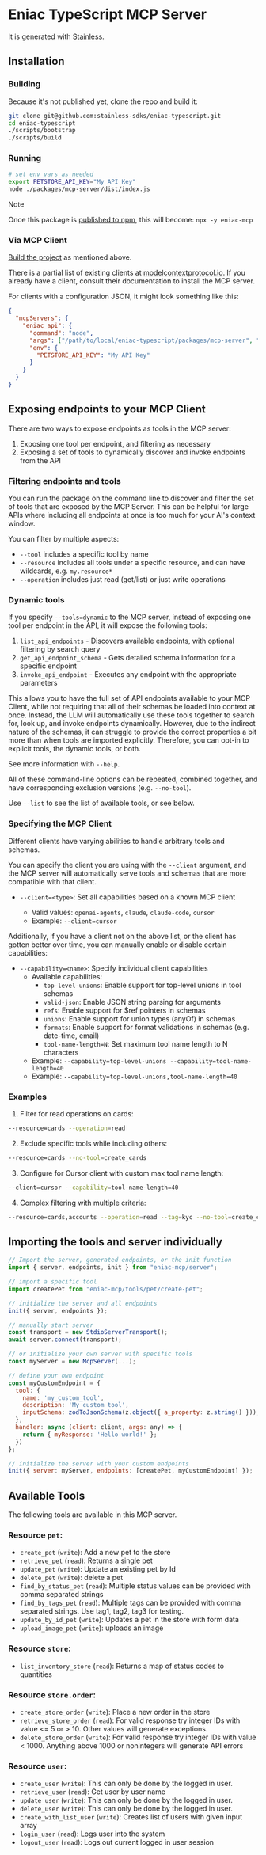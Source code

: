 # Eniac TypeScript MCP Server

It is generated with [Stainless](https://www.stainless.com/).

## Installation

### Building

Because it's not published yet, clone the repo and build it:

```sh
git clone git@github.com:stainless-sdks/eniac-typescript.git
cd eniac-typescript
./scripts/bootstrap
./scripts/build
```

### Running

```sh
# set env vars as needed
export PETSTORE_API_KEY="My API Key"
node ./packages/mcp-server/dist/index.js
```

> [!NOTE]
> Once this package is [published to npm](https://www.stainless.com/docs/guides/publish), this will become: `npx -y eniac-mcp`

### Via MCP Client

[Build the project](#building) as mentioned above.

There is a partial list of existing clients at [modelcontextprotocol.io](https://modelcontextprotocol.io/clients). If you already
have a client, consult their documentation to install the MCP server.

For clients with a configuration JSON, it might look something like this:

```json
{
  "mcpServers": {
    "eniac_api": {
      "command": "node",
      "args": ["/path/to/local/eniac-typescript/packages/mcp-server", "--client=claude", "--tools=all"],
      "env": {
        "PETSTORE_API_KEY": "My API Key"
      }
    }
  }
}
```

## Exposing endpoints to your MCP Client

There are two ways to expose endpoints as tools in the MCP server:

1. Exposing one tool per endpoint, and filtering as necessary
2. Exposing a set of tools to dynamically discover and invoke endpoints from the API

### Filtering endpoints and tools

You can run the package on the command line to discover and filter the set of tools that are exposed by the
MCP Server. This can be helpful for large APIs where including all endpoints at once is too much for your AI's
context window.

You can filter by multiple aspects:

- `--tool` includes a specific tool by name
- `--resource` includes all tools under a specific resource, and can have wildcards, e.g. `my.resource*`
- `--operation` includes just read (get/list) or just write operations

### Dynamic tools

If you specify `--tools=dynamic` to the MCP server, instead of exposing one tool per endpoint in the API, it will
expose the following tools:

1. `list_api_endpoints` - Discovers available endpoints, with optional filtering by search query
2. `get_api_endpoint_schema` - Gets detailed schema information for a specific endpoint
3. `invoke_api_endpoint` - Executes any endpoint with the appropriate parameters

This allows you to have the full set of API endpoints available to your MCP Client, while not requiring that all
of their schemas be loaded into context at once. Instead, the LLM will automatically use these tools together to
search for, look up, and invoke endpoints dynamically. However, due to the indirect nature of the schemas, it
can struggle to provide the correct properties a bit more than when tools are imported explicitly. Therefore,
you can opt-in to explicit tools, the dynamic tools, or both.

See more information with `--help`.

All of these command-line options can be repeated, combined together, and have corresponding exclusion versions (e.g. `--no-tool`).

Use `--list` to see the list of available tools, or see below.

### Specifying the MCP Client

Different clients have varying abilities to handle arbitrary tools and schemas.

You can specify the client you are using with the `--client` argument, and the MCP server will automatically
serve tools and schemas that are more compatible with that client.

- `--client=<type>`: Set all capabilities based on a known MCP client

  - Valid values: `openai-agents`, `claude`, `claude-code`, `cursor`
  - Example: `--client=cursor`

Additionally, if you have a client not on the above list, or the client has gotten better
over time, you can manually enable or disable certain capabilities:

- `--capability=<name>`: Specify individual client capabilities
  - Available capabilities:
    - `top-level-unions`: Enable support for top-level unions in tool schemas
    - `valid-json`: Enable JSON string parsing for arguments
    - `refs`: Enable support for $ref pointers in schemas
    - `unions`: Enable support for union types (anyOf) in schemas
    - `formats`: Enable support for format validations in schemas (e.g. date-time, email)
    - `tool-name-length=N`: Set maximum tool name length to N characters
  - Example: `--capability=top-level-unions --capability=tool-name-length=40`
  - Example: `--capability=top-level-unions,tool-name-length=40`

### Examples

1. Filter for read operations on cards:

```bash
--resource=cards --operation=read
```

2. Exclude specific tools while including others:

```bash
--resource=cards --no-tool=create_cards
```

3. Configure for Cursor client with custom max tool name length:

```bash
--client=cursor --capability=tool-name-length=40
```

4. Complex filtering with multiple criteria:

```bash
--resource=cards,accounts --operation=read --tag=kyc --no-tool=create_cards
```

## Importing the tools and server individually

```js
// Import the server, generated endpoints, or the init function
import { server, endpoints, init } from "eniac-mcp/server";

// import a specific tool
import createPet from "eniac-mcp/tools/pet/create-pet";

// initialize the server and all endpoints
init({ server, endpoints });

// manually start server
const transport = new StdioServerTransport();
await server.connect(transport);

// or initialize your own server with specific tools
const myServer = new McpServer(...);

// define your own endpoint
const myCustomEndpoint = {
  tool: {
    name: 'my_custom_tool',
    description: 'My custom tool',
    inputSchema: zodToJsonSchema(z.object({ a_property: z.string() })),
  },
  handler: async (client: client, args: any) => {
    return { myResponse: 'Hello world!' };
  })
};

// initialize the server with your custom endpoints
init({ server: myServer, endpoints: [createPet, myCustomEndpoint] });
```

## Available Tools

The following tools are available in this MCP server.

### Resource `pet`:

- `create_pet` (`write`): Add a new pet to the store
- `retrieve_pet` (`read`): Returns a single pet
- `update_pet` (`write`): Update an existing pet by Id
- `delete_pet` (`write`): delete a pet
- `find_by_status_pet` (`read`): Multiple status values can be provided with comma separated strings
- `find_by_tags_pet` (`read`): Multiple tags can be provided with comma separated strings. Use tag1, tag2, tag3 for testing.
- `update_by_id_pet` (`write`): Updates a pet in the store with form data
- `upload_image_pet` (`write`): uploads an image

### Resource `store`:

- `list_inventory_store` (`read`): Returns a map of status codes to quantities

### Resource `store.order`:

- `create_store_order` (`write`): Place a new order in the store
- `retrieve_store_order` (`read`): For valid response try integer IDs with value <= 5 or > 10. Other values will generate exceptions.
- `delete_store_order` (`write`): For valid response try integer IDs with value < 1000. Anything above 1000 or nonintegers will generate API errors

### Resource `user`:

- `create_user` (`write`): This can only be done by the logged in user.
- `retrieve_user` (`read`): Get user by user name
- `update_user` (`write`): This can only be done by the logged in user.
- `delete_user` (`write`): This can only be done by the logged in user.
- `create_with_list_user` (`write`): Creates list of users with given input array
- `login_user` (`read`): Logs user into the system
- `logout_user` (`read`): Logs out current logged in user session
